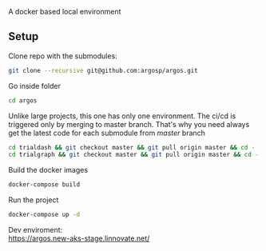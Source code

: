 A docker based local environment

## Setup

Clone repo with the submodules:

```bash
git clone --recursive git@github.com:argosp/argos.git
```

Go inside folder

```bash
cd argos
```

Unlike large projects, this one has only one environment. The ci/cd is triggered only by merging to master branch.
That's why you need always get the latest code for each submodule from *master* branch

```bash
cd trialdash && git checkout master && git pull origin master && cd -
cd trialgraph && git checkout master && git pull origin master && cd -
```

Build the docker images

```bash
docker-compose build
```

Run the project

```bash
docker-compose up -d
```
Dev enviroment:  
https://argos.new-aks-stage.linnovate.net/
